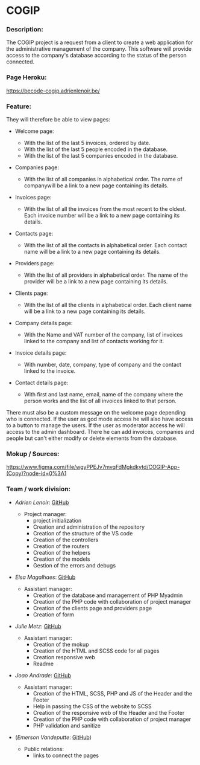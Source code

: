 # COGIP

### Description:

The COGIP project is a request from a client to create a web application for the administrative management of the company. This software will provide access to the company's database according to the status of the person connected. 

### Page Heroku:

https://becode-cogip.adrienlenoir.be/

### Feature:

They will therefore be able to view pages:

 * Welcome page: 
      * With the list of the last 5 invoices, ordered by date.
      * With the list of the last 5 people encoded in the database.
      * With the list of the last 5 companies encoded in the database.
      
 * Companies page:
      * With the list of all companies in alphabetical order. The name of companywill be a link to a new page containing its details.
      
 * Invoices page:
      * With the list of all the invoices from the most recent to the oldest. Each invoice number will be a link to a new page containing its details.

 * Contacts page:
      * With the list of all the contacts in alphabetical order. Each contact name will be a link to a new page containing its details.
      
 * Providers page: 
      * With the list of all providers in alphabetical order. The name of the provider will be a link to a new page containing its details.

 * Clients page:
      * With the list of all the clients in alphabetical order. Each client name will be a link to a new page containing its details.

 * Company details page:
      * With the Name and VAT number of the company, list of invoices linked to the company and list of contacts working for it.
      
 * Invoice details page:
      * With number, date, company, type of company and the contact linked to the invoice.

 * Contact details page:
      * With first and last name, email, name of the company where the person works and the list of all invoices linked to that person.

There must also be a custom message on the welcome page depending who is connected.
If the user as god mode access he will also have access to a button to manage the users.
If the user as moderator access he will access to the admin dashboard. There he can add invoices, companies and people but can't either modify or delete elements from the database.


### Mokup / Sources:

https://www.figma.com/file/wgyPPEJv7mvqFdMgkdkytd/COGIP-App-(Copy)?node-id=0%3A1

### Team / work division:

- _Adrien Lenoir_: [GitHub](https://github.com/AdrienLenoir)
    * Project manager: 
        - project initialization
        - Creation and administration of the repository
        - Creation of the structure of the VS code
        - Creation of the controllers
        - Creation of the routers
        - Creation of the helpers
        - Creation of the models
        - Gestion of the errors and debugs

- _Elsa Magalhaes_: [GitHub](https://github.com/Magael)
    * Assistant manager:
        - Creation of the database and management of PHP Myadmin
        - Creation of the PHP code with collaboration of project manager
        - Creation of the clients page and providers page
        - Creation of form
       
- _Julie Metz_: [GitHub](https://github.com/juju2307)
    * Assistant manager:
        - Creation of the mokup
        - Creation of the HTML and SCSS code for all pages
        - Creation responsive web
        - Readme
       
- _Joao Andrade_: [GitHub](https://github.com/JPRA-Dev)
    * Assistant manager:
        - Creation of the HTML, SCSS, PHP and JS of the Header and the Footer
        - Help in passing the CSS of the website to SCSS
        - Creation of the responsive web of the Header and the Footer
        - Creation of the PHP code with collaboration of project manager
        - PHP validation and sanitize
        
- (_Emerson Vandeputte_: [GitHub](https://github.com/hallomoto-beta))
   * Public relations:
        - links to connect the pages
        




